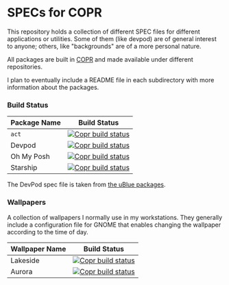 # SPECs for COPR

This repository holds a collection of different SPEC files for different applications or utilities. Some of them (like devpod) are of general interest to anyone; others, like "backgrounds" are of a more personal nature.

All packages are built in [COPR](https://copr.fedorainfracloud.org/coprs/chronoscrat) and made available under different repositories.

I plan to eventually include a README file in each subdirectory with more information about the packages.

### Build Status

| Package Name | Build Status |
| :--- | :---: |
| `act` | [![Copr build status](https://copr.fedorainfracloud.org/coprs/chronoscrat/act-cli/package/act-cli/status_image/last_build.png)](https://copr.fedorainfracloud.org/coprs/chronoscrat/act-cli/package/act-cli/) |
| Devpod | [![Copr build status](https://copr.fedorainfracloud.org/coprs/chronoscrat/devpod/package/devpod/status_image/last_build.png)](https://copr.fedorainfracloud.org/coprs/chronoscrat/devpod/package/devpod/) |
| Oh My Posh | [![Copr build status](https://copr.fedorainfracloud.org/coprs/chronoscrat/oh-my-posh/package/oh-my-posh/status_image/last_build.png)](https://copr.fedorainfracloud.org/coprs/chronoscrat/oh-my-posh/package/oh-my-posh/) |
| Starship | [![Copr build status](https://copr.fedorainfracloud.org/coprs/chronoscrat/starship/package/starship/status_image/last_build.png)](https://copr.fedorainfracloud.org/coprs/chronoscrat/starship/package/starship/) |


The DevPod spec file is taken from [the uBlue packages](https://github.com/ublue-os/packages/blob/main/staging/devpod/devpod.spec).


### Wallpapers

A collection of wallpapers I normally use in my workstations. They generally include a configuration file for GNOME that enables changing the wallpaper according to the time of day.

| Wallpaper Name | Build Status |
| :--- | :---: |
| Lakeside | [![Copr build status](https://copr.fedorainfracloud.org/coprs/chronoscrat/wallpapers/package/lakeside-backgrounds/status_image/last_build.png)](https://copr.fedorainfracloud.org/coprs/chronoscrat/wallpapers/package/lakeside-backgrounds/) |
| Aurora | [![Copr build status](https://copr.fedorainfracloud.org/coprs/chronoscrat/wallpapers/package/aurora-backgrounds/status_image/last_build.png)](https://copr.fedorainfracloud.org/coprs/chronoscrat/wallpapers/package/aurora-backgrounds/) |

